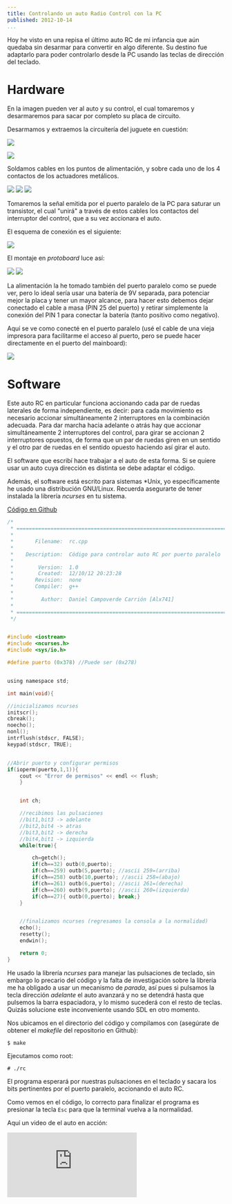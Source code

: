 ```yaml
---
title: Controlando un auto Radio Control con la PC
published: 2012-10-14
...
```


Hoy he visto en una repisa el último auto RC de mi infancia que aún quedaba sin
desarmar para convertir en algo diferente. Su destino fue adaptarlo para poder
controlarlo desde la PC usando las teclas de dirección del teclado.

<!--more-->

# Hardware

En la imagen pueden ver al auto y su control, el cual tomaremos y desarmaremos
para sacar por completo su placa de circuito.

Desarmamos y extraemos la circuitería del juguete en cuestión:

![](/img/rccar/shot1.jpg)

![](/img/rccar/shot2.jpg)


Soldamos cables en los puntos de alimentación, y sobre cada uno de los 4
contactos de los actuadores metálicos.

![](/img/rccar/shot3.jpg)
![](/img/rccar/shot4.jpg)
![](/img/rccar/shot5.jpg)


Tomaremos la señal emitida por el puerto paralelo de la PC para saturar un
transistor, el cual "unirá" a través de estos cables los contactos del
interruptor del control, que a su vez accionara el auto.

El esquema de conexión es el siguiente:

![](/img/rccar/scheme1.png)


El montaje en *protoboard* luce así:

![](/img/rccar/shot6.jpg)
![](/img/rccar/shot7.jpg)


La alimentación la he tomado también del puerto paralelo como se puede ver, pero
lo ideal sería usar una batería de 9V separada, para potenciar mejor la placa y
tener un mayor alcance, para hacer esto debemos dejar conectado el cable a masa
(PIN 25 del puerto) y retirar simplemente la conexión del PIN 1 para conectar la
batería (tanto positivo como negativo).

Aquí se ve como conecté en el puerto paralelo (usé el cable de una vieja
impresora para facilitarme el acceso al puerto, pero se puede hacer directamente
en el puerto del mainboard):

![](/img/rccar/shot8.jpg)


# Software

Este auto RC en particular funciona accionando cada par de ruedas laterales de
forma independiente, es decir: para cada movimiento es necesario accionar
simultáneamente 2 interruptores en la combinación adecuada. Para dar marcha
hacia adelante o atrás hay que accionar simultáneamente 2 interruptores del
control, para girar se accionan 2 interruptores opuestos, de forma que un par de
ruedas giren en un sentido y el otro par de ruedas en el sentido opuesto
haciendo así girar el auto.

El software que escribí hace trabajar a el auto de esta forma. Si se quiere usar
un auto cuya dirección es distinta se debe adaptar el código.

Además, el software está escrito para sistemas *Unix, yo específicamente he
usado una distribución GNU/Linux. Recuerda asegurarte de tener instalada la
librería *ncurses* en tu sistema.

[Código en Github](https://github.com/alx741/rc_car_pc_control)


```C
/*
 * ============================================================================
 *
 *       Filename:  rc.cpp
 *
 *    Description:  Código para controlar auto RC por puerto paralelo
 *
 *        Version:  1.0
 *        Created:  12/10/12 20:23:28
 *       Revision:  none
 *       Compiler:  g++
 *
 *         Author:  Daniel Campoverde Carrión [Alx741]
 *
 * ===========================================================================
 */


#include <iostream>
#include <ncurses.h>
#include <sys/io.h>

#define puerto (0x378) //Puede ser (0x278)


using namespace std;

int main(void){

//inicializamos ncurses
initscr();
cbreak();
noecho();
nonl();
intrflush(stdscr, FALSE);
keypad(stdscr, TRUE);


//Abrir puerto y configurar permisos
if(ioperm(puerto,1,1)){
	cout << "Error de permisos" << endl << flush;
    }


    int ch;

    //recibimos las pulsaciones
    //bit1,bit3 -> adelante
    //bit2,bit4 -> atras
    //bit3,bit2 -> derecha
    //bit4,bit1 -> izquierda
    while(true){

		ch=getch();
		if(ch==32) outb(0,puerto);
		if(ch==259) outb(5,puerto); //ascii 259=(arriba)
		if(ch==258) outb(10,puerto); //ascii 258=(abajo)
		if(ch==261) outb(6,puerto); //ascii 261=(derecha)
		if(ch==260) outb(9,puerto); //ascii 260=(izquierda)
		if(ch==27){ outb(0,puerto); break;}
    }


    //finalizamos ncurses (regresamos la consola a la normalidad)
    echo();
    resetty();
    endwin();

    return 0;
}
```

He usado la librería *ncurses* para manejar las pulsaciones de teclado, sin
embargo lo precario del código y la falta de investigación sobre la librería me
ha obligado a usar un mecanismo de *parada*, así pues si pulsamos la tecla
dirección *adelante* el auto avanzará y no se detendrá hasta que pulsemos la
barra espaciadora, y lo mismo sucederá con el resto de teclas. Quizás solucione
este inconveniente usando SDL en otro momento.

Nos ubicamos en el directorio del código y compilamos con (asegúrate
de obtener el *makefile* del repositorio en Github):

    $ make

Ejecutamos como root:

    # ./rc

El programa esperará por nuestras pulsaciones en el teclado y sacara los bits
pertinentes por el puerto paralelo, accionando el auto RC.

Como vemos en el código, lo correcto para finalizar el programa es presionar la
tecla `Esc` para que la terminal vuelva a la normalidad.

Aquí un video de el auto en acción:

<div class='video embed-responsive embed-responsive-16by9'>
<iframe src="https://www.youtube.com/embed/mINnOYImaY8" frameborder="0" allowfullscreen></iframe>
</div>
